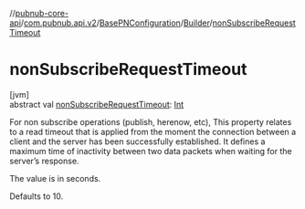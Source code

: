 //[pubnub-core-api](../../../../index.md)/[com.pubnub.api.v2](../../index.md)/[BasePNConfiguration](../index.md)/[Builder](index.md)/[nonSubscribeRequestTimeout](non-subscribe-request-timeout.md)

# nonSubscribeRequestTimeout

[jvm]\
abstract val [nonSubscribeRequestTimeout](non-subscribe-request-timeout.md): [Int](https://kotlinlang.org/api/latest/jvm/stdlib/kotlin/-int/index.html)

For non subscribe operations (publish, herenow, etc), This property relates to a read timeout that is applied from the moment the connection between a client and the server has been successfully established. It defines a maximum time of inactivity between two data packets when waiting for the server’s response.

The value is in seconds.

Defaults to 10.
